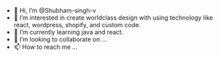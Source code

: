 - 👋 Hi, I’m @Shubham-singh-v
- 👀 I’m interested in create worldclass design with using technology like react, wordpress, shopify, and custom code.
- 🌱 I’m currently learning java and react.
- 💞️ I’m looking to collaborate on ...
- 📫 How to reach me ...

<!---
Shubham-singh-v/Shubham-singh-v is a ✨ special ✨ repository because its `README.md` (this file) appears on your GitHub profile.
You can click the Preview link to take a look at your changes.
--->
